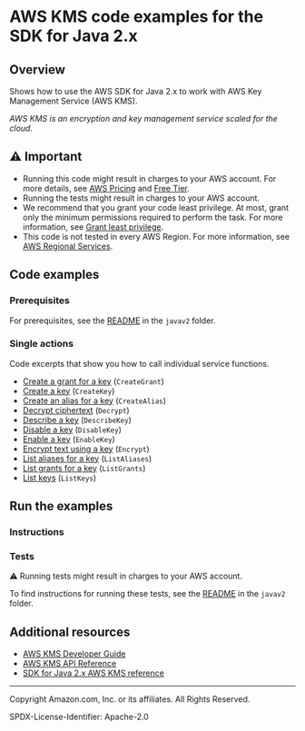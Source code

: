 # AWS KMS code examples for the SDK for Java 2.x

## Overview

Shows how to use the AWS SDK for Java 2.x to work with AWS Key Management Service (AWS KMS).

<!--custom.overview.start-->
<!--custom.overview.end-->

_AWS KMS is an encryption and key management service scaled for the cloud._

## ⚠ Important

* Running this code might result in charges to your AWS account. For more details, see [AWS Pricing](https://aws.amazon.com/pricing/) and [Free Tier](https://aws.amazon.com/free/).
* Running the tests might result in charges to your AWS account.
* We recommend that you grant your code least privilege. At most, grant only the minimum permissions required to perform the task. For more information, see [Grant least privilege](https://docs.aws.amazon.com/IAM/latest/UserGuide/best-practices.html#grant-least-privilege).
* This code is not tested in every AWS Region. For more information, see [AWS Regional Services](https://aws.amazon.com/about-aws/global-infrastructure/regional-product-services).

<!--custom.important.start-->
<!--custom.important.end-->

## Code examples

### Prerequisites

For prerequisites, see the [README](../../README.md#Prerequisites) in the `javav2` folder.


<!--custom.prerequisites.start-->
<!--custom.prerequisites.end-->

### Single actions

Code excerpts that show you how to call individual service functions.

- [Create a grant for a key](src/main/java/com/example/kms/CreateGrant.java#L6) (`CreateGrant`)
- [Create a key](src/main/java/com/example/kms/CreateCustomerKey.java#L6) (`CreateKey`)
- [Create an alias for a key](src/main/java/com/example/kms/CreateAlias.java#L6) (`CreateAlias`)
- [Decrypt ciphertext](src/main/java/com/example/kms/EncryptDataKey.java#L78) (`Decrypt`)
- [Describe a key](src/main/java/com/example/kms/DescribeKey.java#L6) (`DescribeKey`)
- [Disable a key](src/main/java/com/example/kms/DisableCustomerKey.java#L6) (`DisableKey`)
- [Enable a key](src/main/java/com/example/kms/EnableCustomerKey.java#L6) (`EnableKey`)
- [Encrypt text using a key](src/main/java/com/example/kms/EncryptDataKey.java#L6) (`Encrypt`)
- [List aliases for a key](src/main/java/com/example/kms/ListAliases.java#L6) (`ListAliases`)
- [List grants for a key](src/main/java/com/example/kms/ListGrants.java#L6) (`ListGrants`)
- [List keys](src/main/java/com/example/kms/ListKeys.java#L6) (`ListKeys`)


<!--custom.examples.start-->
<!--custom.examples.end-->

## Run the examples

### Instructions


<!--custom.instructions.start-->
<!--custom.instructions.end-->



### Tests

⚠ Running tests might result in charges to your AWS account.


To find instructions for running these tests, see the [README](../../README.md#Tests)
in the `javav2` folder.



<!--custom.tests.start-->
<!--custom.tests.end-->

## Additional resources

- [AWS KMS Developer Guide](https://docs.aws.amazon.com/kms/latest/developerguide/overview.html)
- [AWS KMS API Reference](https://docs.aws.amazon.com/kms/latest/APIReference/Welcome.html)
- [SDK for Java 2.x AWS KMS reference](https://sdk.amazonaws.com/java/api/latest/software/amazon/awssdk/services/kms/package-summary.html)

<!--custom.resources.start-->
<!--custom.resources.end-->

---

Copyright Amazon.com, Inc. or its affiliates. All Rights Reserved.

SPDX-License-Identifier: Apache-2.0